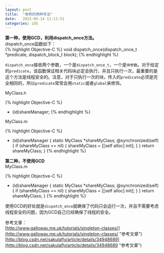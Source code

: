 ```yaml
---
layout: post
title: 	"单例的两种写法"
date: 	2015-05-14 11:11:51
categories: iOS 
---
```


**第一种，使用GCD，利用dispatch_once方法。**  
dispatch_once函数如下：  
{% highlight Objective-C %}
void dispatch_once(dispatch_once_t *predicate, dispatch_block_t block);
{% endhighlight %}

`dispatch_once`接收两个参数，一个是`dispatch_once_t`，一个是`块参数`。对于给定的`predicate`，该函数保证相关代码块必定会执行，并且只执行一次，最重要的是这个方法是线程安全的。注意，对于只执行一次的块，传入的`predicate`必须是完全相同的，所以`predicate`常常会用`static`或者`global`来修饰。

MyClass.h

{% highlight Objective-C %}
+ (id)shareManager;
{% endhighlight %}
  

MyClass.m

{% highlight Objective-C %}
+ (id)shareManager {
     static MyClass *shareMyClass;
     @synchronized(self) {
          if (shareMyClass == nil) {
               shareMyClass = [[self alloc] init];
          }
     }
     return shareMyClass;
}
{% endhighlight %}
      		  
     		  
**第二种，不使用GCD**  
MyClass.m

{% highlight Objective-C %}
+ (id)shareManager {
     static MyClass *shareMyClass;
     @synchronized(self) {
          if (shareMyClass == nil) {
               shareMyClass = [[self alloc] init];
          }
     }
     return shareMyClass;
}
{% endhighlight %}

使用GCD的好处就是`dispatch_once`就确保了代码只会运行一次，并且不需要考虑线程安全的问题，因为GCD自己已经确保了线程的安全。
  
参考文章：  
[http://www.galloway.me.uk/tutorials/singleton-classes/](http://www.galloway.me.uk/tutorials/singleton-classes/ "参考文章")  
[http://blog.csdn.net/sakulafly/article/details/34948689](http://blog.csdn.net/sakulafly/article/details/34948689 "参考文章")